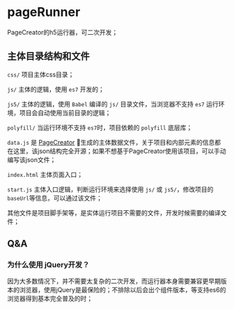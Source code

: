 # pageRunner

PageCreator的h5运行器，可二次开发；

## 主体目录结构和文件

`css/` 项目主体css目录；

`js/` 主体的逻辑，使用 `es7` 开发的；

`js5/` 主体的逻辑，使用 `Babel` 编译的 `js/` 目录文件，当浏览器不支持 `es7` 运行环境，项目会自动使用当前目录的逻辑；

`polyfill/` 当运行环境不支持 `es7`时，项目依赖的 `polyfill` 底层库；

`data.js` 是 [PageCreator](https://kirakiray.com/pageCreator/) 生成的主体数据文件，关于项目和内部元素的信息都在这里，该json结构完全开源；如果不想基于PageCreator使用该项目，可以手动编写该json文件；

`index.html` 主体页面入口；

`start.js` 主体入口逻辑，判断运行环境来选择使用 `js/` 或 `js5/`，修改项目的 `baseUrl`等信息，可以通过该文件；

其他文件是项目脚手架等，是实体运行项目不需要的文件，开发时候需要的编译文件；

## Q&A

### 为什么使用 jQuery开发？

因为大多数情况下，并不需要太复杂的二次开发，而运行器本身需要兼容更早期版本的浏览器，使用jQuery是最保险的；不排除以后会出个组件版本，等支持es6的浏览器得到基本完全普及的时；
